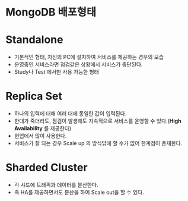 # MongoDB 배포형태

# Standalone



- 기본적인 형태, 자신의 PC에 설치하여 서비스를 제공하는 경우의 모습
- 운영중인 서비스라면 점검같은 상황에서 서비스가 중단된다.
- Study나 Test 에서만 사용 가능한 형태

# Replica Set


- 하나의 입력에 대해 여러 대에 동일한 값이 입력된다.
- 한대가 죽더라도, 점검이 발생해도 지속적으로 서비스를 운영할 수 있다.(**High Availability** 를 제공한다)
- 현업에서 많이 사용한다.
- 서비스가 잘 되는 경우 Scale up 의 방식밖에 할 수가 없어 한계점이 존재한다.


# Sharded Cluster

- 각 샤드에 트래픽과 데이터를 분산한다.
- 즉 HA를 제공하면서도 분산을 하여 Scale out을 할 수 있다.